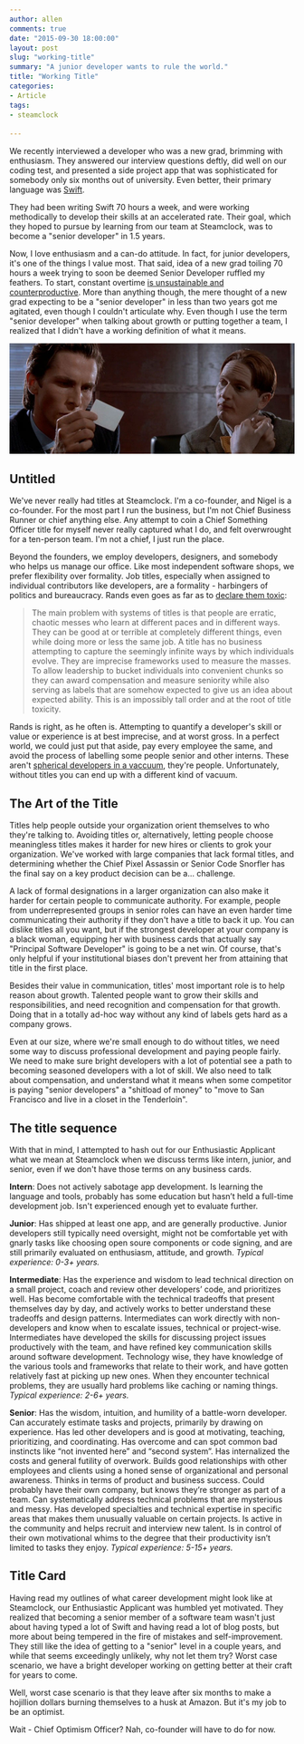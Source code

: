 ```yaml
---
author: allen
comments: true
date: "2015-09-30 18:00:00"
layout: post
slug: "working-title"
summary: "A junior developer wants to rule the world."
title: "Working Title"
categories:
- Article
tags:
- steamclock

---
```


We recently interviewed a developer who was a new grad, brimming with enthusiasm. They answered our interview questions deftly, did well on our coding test, and presented a side project app that was sophisticated for somebody only six months out of university. Even better, their primary language was [Swift](http://www.allenpike.com/2015/moving-swiftly/).

They had been writing Swift 70 hours a week, and were working methodically to develop their skills at an accelerated rate. Their goal, which they hoped to pursue by learning from our team at Steamclock, was to become a "senior developer" in 1.5 years.

Now, I love enthusiasm and a can-do attitude. In fact, for junior developers, it's one of the things I value most. That said, idea of a new grad toiling 70 hours a week trying to soon be deemed Senior Developer ruffled my feathers. To start, constant overtime [is unsustainable and counterproductive](http://www.steamclock.com/blog/2013/04/sane-work-weeks/). More than anything though, the mere thought of a new grad expecting to be a "senior developer" in less than two years got me agitated, even though I couldn't articulate why. Even though I use the term "senior developer" when talking about growth or putting together a team, I realized that I didn't  have a working definition of what it means.

<img src='/images/2015/business-card.jpg'>

## Untitled
We've never really had titles at Steamclock. I'm a co-founder, and Nigel is a co-founder. For the most part I run the business, but I'm not Chief Business Runner or chief anything else. Any attempt to coin a Chief Something Officer title for myself never really captured what I do, and felt overwrought for a ten-person team. I'm not a chief, I just run the place.

Beyond the founders, we employ developers, designers, and somebody who helps us manage our office. Like most independent software shops, we prefer flexibility over formality. Job titles, especially when assigned to individual contributors like developers, are a formality - harbingers of politics and bureaucracy. Rands even goes as far as to [declare them toxic](http://randsinrepose.com/archives/titles-are-toxic/):

> The main problem with systems of titles is that people are erratic, chaotic messes who learn at different paces and in different ways. They can be good at or terrible at completely different things, even while doing more or less the same job. A title has no business attempting to capture the seemingly infinite ways by which individuals evolve. They are imprecise frameworks used to measure the masses. To allow leadership to bucket individuals into convenient chunks so they can award compensation and measure seniority while also serving as labels that are somehow expected to give us an idea about expected ability. This is an impossibly tall order and at the root of title toxicity.

Rands is right, as he often is. Attempting to quantify a developer's skill or value or experience is at best imprecise, and at worst gross. In a perfect world, we could just put that aside, pay every employee the same, and avoid the process of labelling some people senior and other interns. These aren't [spherical developers in a vaccuum](https://en.wikipedia.org/wiki/Spherical_cow), they're people. Unfortunately, without titles you can end up with a different kind of vacuum.

## The Art of the Title
Titles help people outside your organization orient themselves to who they're talking to. Avoiding titles or, alternatively, letting people choose meaningless titles makes it harder for new hires or clients to grok your organization. We've worked with large companies that lack formal titles, and determining whether the Chief Pixel Assassin or Senior Code Snorfler has the final say on a key product decision can be a... challenge.

A lack of formal designations in a larger organization can also make it harder for certain people to communicate authority. For example, people from underrepresented groups in senior roles can have an even harder time communicating their authority if they don't have a title to back it up. You can dislike titles all you want, but if the strongest developer at your company is a black woman, equipping her with business cards that actually say "Principal Software Developer" is going to be a net win. Of course, that's only helpful if your institutional biases don't prevent her from attaining that title in the first place.

Besides their value in communication, titles' most important role is to help reason about growth. Talented people want to grow their skills and responsibilities, and need recognition and compensation for that growth. Doing that in a totally ad-hoc way without any kind of labels gets hard as a company grows.

Even at our size, where we're small enough to do without titles, we need some way to discuss professional development and paying people fairly. We need to make sure bright developers with a lot of potential see a path to becoming seasoned developers with a lot of skill. We also need to talk about compensation, and understand what it means when some competitor is paying "senior developers" a "shitload of money" to "move to San Francisco and live in a closet in the Tenderloin".

## The title sequence
With that in mind, I attempted to hash out for our Enthusiastic Applicant what we mean at Steamclock when we discuss terms like intern, junior, and senior, even if we don't have those terms on any business cards.

**Intern**: Does not actively sabotage app development. Is learning the language and tools, probably has some education but hasn’t held a full-time development job. Isn't experienced enough yet to evaluate further.

**Junior**: Has shipped at least one app, and are generally productive. Junior developers still typically need oversight, might not be comfortable yet with gnarly tasks like choosing open soure components or code signing, and are still primarily evaluated on enthusiasm, attitude, and growth. *Typical experience: 0-3+ years.*

**Intermediate**: Has the experience and wisdom to lead technical direction on a small project, coach and review other developers’ code, and prioritizes well. Has become comfortable with the technical tradeoffs that present themselves day by day, and actively works to better understand these tradeoffs and design patterns. Intermediates can work directly with non-developers and know when to escalate issues, technical or project-wise. Intermediates have developed the skills for discussing project issues productively with the team, and have refined key communication skills around software development. Technology wise, they have knowledge of the various tools and frameworks that relate to their work, and have gotten relatively fast at picking up new ones. When they encounter technical problems, they are usually hard problems like caching or naming things. *Typical experience: 2-6+ years.*

**Senior**: Has the wisdom, intuition, and humility of a battle-worn developer. Can accurately estimate tasks and projects, primarily by drawing on experience. Has led other developers and is good at motivating, teaching, prioritizing, and coordinating. Has overcome and can spot common bad instincts like “not invented here” and “second system”. Has internalized the costs and general futility of overwork. Builds good relationships with other employees and clients using a honed sense of organizational and personal awareness. Thinks in terms of product and business success. Could probably have their own company, but knows they’re stronger as part of a team. Can systematically address technical problems that are mysterious and messy. Has developed specialties and technical expertise in specific areas that makes them unusually valuable on certain projects. Is active in the community and helps recruit and interview new talent. Is in control of their own motivational whims to the degree that their productivity isn’t limited to tasks they enjoy. *Typical experience: 5-15+ years.*

## Title Card

Having read my outlines of what career development might look like at Steamclock, our Enthusiastic Applicant was humbled yet motivated. They realized that becoming a senior member of a software team wasn't just about having typed a lot of Swift and having read a lot of blog posts, but more about being tempered in the fire of mistakes and self-improvement. They still like the idea of getting to a "senior" level in a couple years, and while that seems exceedingly unlikely, why not let them try? Worst case scenario, we have a bright developer working on getting better at their craft for years to come.

Well, worst case scenario is that they leave after six months to make a hojillion dollars burning themselves to a husk at Amazon. But it's my job to be an optimist.


Wait - Chief Optimism Officer? Nah, co-founder will have to do for now.
